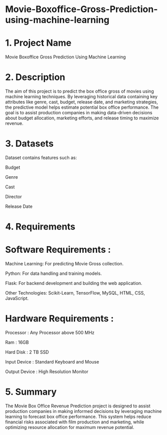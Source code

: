 # Movie-Boxoffice-Gross-Prediction-using-machine-learning 
# 1. Project Name
Movie Boxoffice Gross Prediction Using Machine Learning

# 2. Description
The aim of this project is to predict the box office gross of movies using machine learning techniques.
By leveraging historical data containing key attributes like genre, cast, budget, release date, and
marketing strategies, the predictive model helps estimate potential box office performance. The goal
is to assist production companies in making data-driven decisions about budget allocation, marketing
efforts, and release timing to maximize revenue. 
# 3. Datasets
Dataset contains features such as:

Budget

Genre

Cast

Director

Release Date

# 4. Requirements
 # Software Requirements :

Machine Learning: For predicting Movie Gross collection.

Python: For data handling and training models.

Flask: For backend development and building the web application.

Other Technologies: Scikit-Learn, TensorFlow, MySQL, HTML, CSS, JavaScript.

 # Hardware Requirements :

Processor : Any Processor above 500 MHz

Ram : 16GB

Hard Disk : 2 TB SSD

Input Device : Standard Keyboard and Mouse

Output Device : High Resolution Monitor

# 5. Summary
The Movie Box Office Revenue Prediction project is designed to assist
production companies in making informed decisions by leveraging machine
learning to forecast box office performance. This system helps reduce financial
risks associated with film production and marketing, while optimizing resource
allocation for maximum revenue potential.
